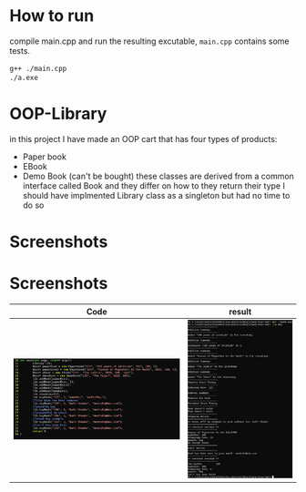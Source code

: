 # How to run
compile main.cpp and run the resulting excutable, ```main.cpp``` contains some tests.
```
g++ ./main.cpp
./a.exe
```
# OOP-Library
in this project I have made an OOP cart that has four types of products:
  - Paper book
  - EBook
  - Demo Book (can't be bought)
these classes are derived from a common interface called Book and they differ on how to they return their type 
I should have implmented Library class as a singleton but had no time to do so
# Screenshots
# Screenshots
| Code | result |
| -------- | -------- | 
| ![code](./code.png) | ![result](./result.png) | 
